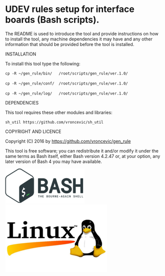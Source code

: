 UDEV rules setup for interface boards (Bash scripts).
================================================================================

The README is used to introduce the tool and provide instructions on
how to install the tool, any machine dependencies it may have and any
other information that should be provided before the tool is installed.

INSTALLATION

To install this tool type the following:

	cp -R ~/gen_rule/bin/   /root/scripts/gen_rule/ver.1.0/

	cp -R ~/gen_rule/conf/  /root/scripts/gen_rule/ver.1.0/

	cp -R ~/gen_rule/log/   /root/scripts/gen_rule/ver.1.0/


DEPENDENCIES

This tool requires these other modules and libraries:

	sh_util https://github.com/vroncevic/sh_util

COPYRIGHT AND LICENCE

Copyright (C) 2016 by https://github.com/vroncevic/gen_rule

This tool is free software; you can redistribute it and/or modify
it under the same terms as Bash itself, either Bash version 4.2.47 or,
at your option, any later version of Bash 4 you may have available.

![alt tag](https://raw.githubusercontent.com/vroncevic/gen_rule/master/bash_logo.png)
![alt tag](https://raw.githubusercontent.com/vroncevic/gen_rule/master/linux_logo.jpg)

